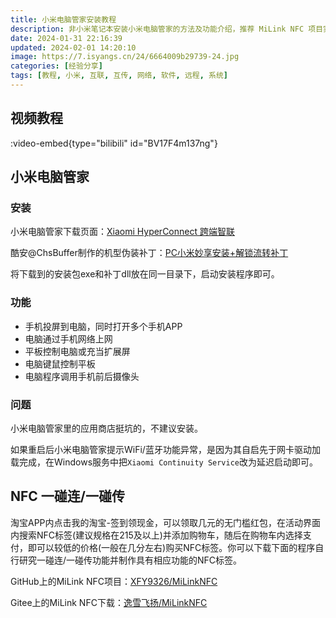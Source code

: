 ```yaml
---
title: 小米电脑管家安装教程
description: 非小米笔记本安装小米电脑管家的方法及功能介绍，推荐 MiLink NFC 项目实现小米设备的一碰连/一碰传功能。
date: 2024-01-31 22:16:39
updated: 2024-02-01 14:20:10
image: https://7.isyangs.cn/24/6664009b29739-24.jpg
categories: [经验分享]
tags: [教程, 小米, 互联, 互传, 网络, 软件, 远程, 系统]
---
```


## 视频教程

:video-embed{type="bilibili" id="BV17F4m137ng"}

## 小米电脑管家

### 安装

小米电脑管家下载页面：[Xiaomi HyperConnect 跨端智联](https://hyperos.mi.com/continuity#:~:text=%E7%AE%A1%E5%AE%B6)

酷安@ChsBuffer制作的机型伪装补丁：[PC小米妙享安装+解锁流转补丁](https://www.coolapk.com/feed/42297337)

将下载到的安装包exe和补丁dll放在同一目录下，启动安装程序即可。

### 功能

- 手机投屏到电脑，同时打开多个手机APP
- 电脑通过手机网络上网
- 平板控制电脑或充当扩展屏
- 电脑键鼠控制平板
- 电脑程序调用手机前后摄像头

### 问题

小米电脑管家里的应用商店挺坑的，不建议安装。

如果重启后小米电脑管家提示WiFi/蓝牙功能异常，是因为其自启先于网卡驱动加载完成，在Windows服务中把`Xiaomi Continuity Service`改为延迟启动即可。

## NFC 一碰连/一碰传

淘宝APP内点击我的淘宝-签到领现金，可以领取几元的无门槛红包，在活动界面内搜索NFC标签(建议规格在215及以上)并添加购物车，随后在购物车内选择支付，即可以较低的价格(一般在几分左右)购买NFC标签。你可以下载下面的程序自行研究一碰连/一碰传功能并制作具有相应功能的NFC标签。

GitHub上的MiLink NFC项目：[XFY9326/MiLinkNFC](https://github.com/XFY9326/MiLinkNFC)

Gitee上的MiLink NFC下载：[逸雪飞扬/MiLinkNFC](https://gitee.com/XFY9326/MiLinkNFC/releases)
